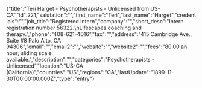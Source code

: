 {"title":"Teri Harget - Psychotherapists - Unlicensed from US-CA","id":221,"salutation":"","first_name":"Teri","last_name":"Harget","credentials":"","job_title":"Registered Intern","company":"","short_desc":"Intern registration number 56322.\nLifescapes coaching and therapy.","phone":"408-621-4016","fax":"","address":"415 Cambridge Ave., Suite #8 Palo Alto, CA 94306","email":"","email2":"","website":"","website2":"","fees":"80.00 an hour; sliding scale available.","description":"","categories":"Psychotherapists - Unlicensed","location":"US-CA (California)","countries":"US","regions":"CA","lastUpdate":"1899-11-30T00:00:00.000Z","type":"entry"}
